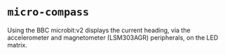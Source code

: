 # `micro-compass`

Using the BBC microbit:v2 displays the current heading, via the
accelerometer and magnetometer (LSM303AGR) peripherals, on the
LED matrix.

